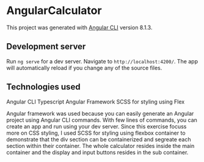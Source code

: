 # AngularCalculator

This project was generated with [Angular CLI](https://github.com/angular/angular-cli) version 8.1.3.

## Development server

Run `ng serve` for a dev server. Navigate to `http://localhost:4200/`. The app will automatically reload if you change any of the source files.

## Technologies used

Angular CLI
Typescript
Angular Framework
SCSS for styling using Flex

Angular framework was used because you can easily generate an Angular project using Angular CLI commands. With few lines of commands, you can create an app and run using your dev server. Since this exercise focuss more on CSS styling, I used SCSS for styling using flexbox container to demonstrate that the div section can be containerized and segreate each section within their container. The whole calculator resides inside the main container and the display and input buttons resides in the sub container.
